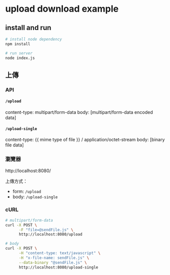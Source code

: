 # upload download example

## install and run

```bash
# install node dependency
npm install

# run server
node index.js
```

## 上傳

### API

#### `/upload`

content-type: multipart/form-data
body: [multipart/form-data encoded data]

#### `/upload-single`

content-type: {{ mime type of file }} / application/octet-stream
body: [binary file data]

### 瀏覽器

http://localhost:8080/

上傳方式：

- form: `/upload`
- body: `/upload-single`

### cURL

```bash
# multipart/form-data
curl -X POST \
      -F "file=@sendFile.js" \
      http://localhost:8080/upload

# body
curl -X POST \
      -H "content-type: text/javascript" \
      -H "x-file-name: sendFile.js" \
      --data-binary "@sendFile.js" \
      http://localhost:8080/upload-single
```
